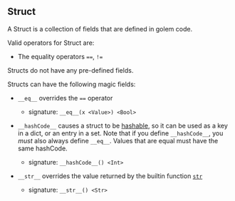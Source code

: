 ## Struct

A Struct is a collection of fields that are defined in golem code.

Valid operators for Struct are:

* The equality operators `==`, `!=`

Structs do not have any pre-defined fields.

Structs can have the following magic fields:

* `__eq__` overrides the `==` operator

    * signature: `__eq__(x <Value>) <Bool>`

* `__hashCode__` causes a struct to be [hashable](interfaces.html#hashable), so it can be
used as a key in a dict, or an entry in a set.  Note that if you define `__hashCode__`,
you *must* also always define `__eq__`.  Values that are equal must have the same hashCode.

    * signature: `__hashCode__() <Int>`

* `__str__` overrides the value returned by the builtin function [`str`](builtins.html#str)

    * signature: `__str__() <Str>`


